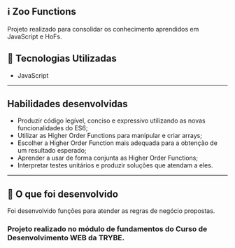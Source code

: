 ## :information_source: Zoo Functions

Projeto realizado para consolidar os conhecimento aprendidos em JavaScript e HoFs.

## :rocket: Tecnologias Utilizadas

* JavaScript

---

## Habilidades desenvolvidas

* Produzir código legível, conciso e expressivo utilizando as novas funcionalidades do ES6;
* Utilizar as Higher Order Functions para manipular e criar arrays;
* Escolher a Higher Order Function mais adequada para a obtenção de um resultado esperado;
* Aprender a usar de forma conjunta as Higher Order Functions;
* Interpretar testes unitários e produzir soluções que atendam a eles.

---

## :link: O que foi desenvolvido

Foi desenvolvido funções para atender as regras de negócio propostas.

### Projeto realizado no módulo de fundamentos do Curso de Desenvolvimento WEB da TRYBE.